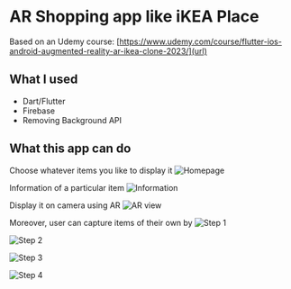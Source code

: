 # AR Shopping app like iKEA Place 
Based on an Udemy course: [https://www.udemy.com/course/flutter-ios-android-augmented-reality-ar-ikea-clone-2023/](url)

## What I used
- Dart/Flutter
- Firebase
- Removing Background API

## What this app can do

Choose whatever items you like to display it
![Homepage](https://drive.google.com/file/d/1tMA95BaN-VAhL0FQgvjpLzlSJQjWAxZb/view?usp=sharing)

Information of a particular item
![Information](https://drive.google.com/file/d/1aFvShg7Vhs82R3bve7IxklIc2LrSBeRa/view?usp=sharing)

Display it on camera using AR 
![AR view](https://drive.google.com/file/d/1mdCeOttj_pIa9twdx07Bso88ZGHDKNoh/view?usp=sharing)

Moreover, user can capture items of their own by 
![Step 1](https://drive.google.com/file/d/1agx2YdYeln9OnIT5BmgdSgozRgyCK3iz/view?usp=sharing)

![Step 2](https://drive.google.com/file/d/1e605FDDfuhjpHw0FHC796NBQDS_a_N-x/view?usp=sharing)

![Step 3](https://drive.google.com/file/d/1_2Cw7U2xnVOgX3r6H7SAF51XNHCFavix/view?usp=sharing)

![Step 4](https://drive.google.com/file/d/1FHQOlM_5eDSJFB62ZGNfwZSEiUP_cKEH/view?usp=sharing)
